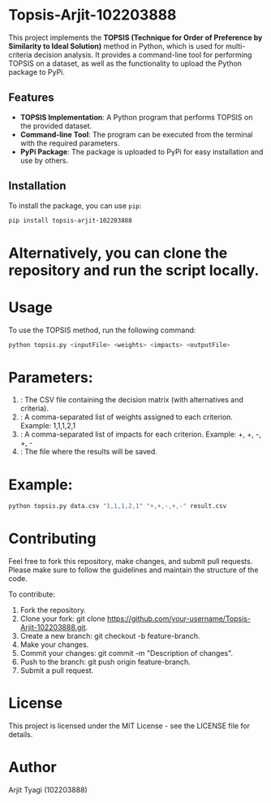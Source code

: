 # Topsis-Arjit-102203888

This project implements the **TOPSIS (Technique for Order of Preference by Similarity to Ideal Solution)** method in Python, which is used for multi-criteria decision analysis. It provides a command-line tool for performing TOPSIS on a dataset, as well as the functionality to upload the Python package to PyPi.

## Features

- **TOPSIS Implementation**: A Python program that performs TOPSIS on the provided dataset.
- **Command-line Tool**: The program can be executed from the terminal with the required parameters.
- **PyPi Package**: The package is uploaded to PyPi for easy installation and use by others.

## Installation

To install the package, you can use `pip`:

```bash
pip install topsis-arjit-102203888
```

# Alternatively, you can clone the repository and run the script locally.

# Usage
To use the TOPSIS method, run the following command:

```bash
python topsis.py <inputFile> <weights> <impacts> <outputFile>
```

# Parameters:
1. <inputFile>: The CSV file containing the decision matrix (with alternatives and criteria).
2. <weights>: A comma-separated list of weights assigned to each criterion. Example: 1,1,1,2,1
3. <impacts>: A comma-separated list of impacts for each criterion. Example: +, +, -, +, -
4. <outputFile>: The file where the results will be saved.
   
# Example:
```bash
python topsis.py data.csv "1,1,1,2,1" "+,+,-,+,-" result.csv
```

# Contributing
Feel free to fork this repository, make changes, and submit pull requests. Please make sure to follow the guidelines and maintain the structure of the code.

To contribute:

1. Fork the repository.
2. Clone your fork: git clone https://github.com/your-username/Topsis-Arjit-102203888.git.
3. Create a new branch: git checkout -b feature-branch.
4. Make your changes.
5. Commit your changes: git commit -m "Description of changes".
6. Push to the branch: git push origin feature-branch.
7. Submit a pull request.

# License
This project is licensed under the MIT License - see the LICENSE file for details.

# Author
Arjit Tyagi (102203888)

